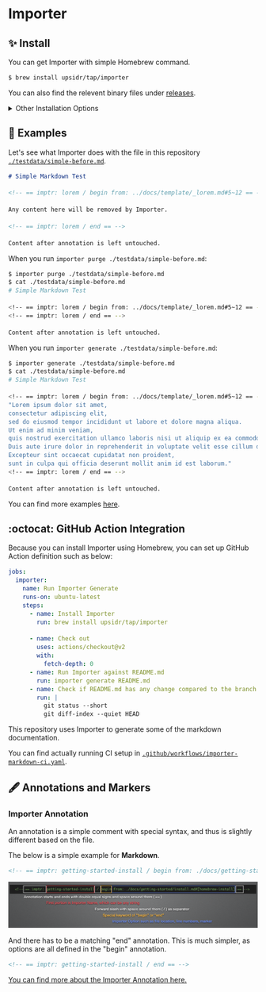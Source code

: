 # Importer

## ✨ Install

<!-- == imptr: getting-started-install / begin from: ./docs/getting-started/install.md#[homebrew-install] == -->

You can get Importer with simple Homebrew command.

```bash
$ brew install upsidr/tap/importer
```

You can also find the relevent binary files under [releases](https://github.com/upsidr/importer/releases).

<!-- == imptr: getting-started-install / end == -->

<details>
<summary>Other Installation Options</summary>

### Install with Go

<!-- == imptr: install-with-go / begin from: ./docs/getting-started/install.md#[go-get] == -->

You can also use Go to install.

```bash
$ go get github.com/upsidr/importer/cmd/importer@v0.0.1-rc2
```

<!-- == imptr: install-with-go / end == -->

</details>

## 🚀 Examples

<!-- == imptr: getting-started-example-short / begin from: ./docs/getting-started/examples.md#[simple] == -->

Let's see what Importer does with the file in this repository [`./testdata/simple-before.md`](https://raw.githubusercontent.com/upsidr/importer/main/testdata/simple-before.md).

```markdown
# Simple Markdown Test

<!-- == imptr: lorem / begin from: ../docs/template/_lorem.md#5~12 == -->

Any content here will be removed by Importer.

<!-- == imptr: lorem / end == -->

Content after annotation is left untouched.
```

When you run `importer purge ./testdata/simple-before.md`:

```bash
$ importer purge ./testdata/simple-before.md
$ cat ./testdata/simple-before.md
# Simple Markdown Test

<!-- == imptr: lorem / begin from: ../docs/template/_lorem.md#5~12 == -->
<!-- == imptr: lorem / end == -->

Content after annotation is left untouched.
```

When you run `importer generate ./testdata/simple-before.md`:

```bash
$ importer generate ./testdata/simple-before.md
$ cat ./testdata/simple-before.md
# Simple Markdown Test

<!-- == imptr: lorem / begin from: ../docs/template/_lorem.md#5~12 == -->
"Lorem ipsum dolor sit amet,
consectetur adipiscing elit,
sed do eiusmod tempor incididunt ut labore et dolore magna aliqua.
Ut enim ad minim veniam,
quis nostrud exercitation ullamco laboris nisi ut aliquip ex ea commodo consequat.
Duis aute irure dolor in reprehenderit in voluptate velit esse cillum dolore eu fugiat nulla pariatur.
Excepteur sint occaecat cupidatat non proident,
sunt in culpa qui officia deserunt mollit anim id est laborum."
<!-- == imptr: lorem / end == -->

Content after annotation is left untouched.
```

<!-- == imptr: getting-started-example-short / end == -->

You can find more examples [here](https://github.com/upsidr/importer/blob/main/docs/getting-started/examples.md).

## :octocat: GitHub Action Integration

<!-- == imptr: getting-started-github-action / begin from: ./docs/getting-started/github-actions.md#[with-homebrew] == -->

Because you can install Importer using Homebrew, you can set up GitHub Action definition such as below:

<!--TODO: The below YAML is exactly where Importer should be able to pull in the actual file content-->

```yaml
jobs:
  importer:
    name: Run Importer Generate
    runs-on: ubuntu-latest
    steps:
      - name: Install Importer
        run: brew install upsidr/tap/importer

      - name: Check out
        uses: actions/checkout@v2
        with:
          fetch-depth: 0
      - name: Run Importer against README.md
        run: importer generate README.md
      - name: Check if README.md has any change compared to the branch
        run: |
          git status --short
          git diff-index --quiet HEAD
```

This repository uses Importer to generate some of the markdown documentation.

You can find actually running CI setup in [`.github/workflows/importer-markdown-ci.yaml`](https://github.com/upsidr/importer/blob/main/.github/workflows/importer-markdown-ci.yaml).

<!-- == imptr: getting-started-github-action / end == -->

## 🖋 Annotations and Markers

### Importer Annotation

<!-- == imptr: basic-annotation / begin from: ./docs/getting-started/annotations.md#[basic-annotation] == -->

An annotation is a simple comment with special syntax, and thus is slightly different based on the file.

The below is a simple example for **Markdown**.

```markdown
<!-- == imptr: getting-started-install / begin from: ./docs/getting-started/install.md#[homebrew-install] == -->
```

![Annotation explained][annotation-explanation]

[annotation-explanation]: /assets/images/annotation-explanation.png "Annotation Explanation"

And there has to be a matching "end" annotation. This is much simpler, as options are all defined in the "begin" annotation.

```markdown
<!-- == imptr: getting-started-install / end == -->
```

<!-- == imptr: basic-annotation / end == -->

[You can find more about the Importer Annotation here.](./docs/getting-started/annotations.md)

